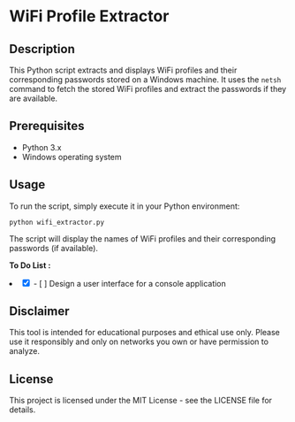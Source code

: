 # WiFi Profile Extractor

## Description
This Python script extracts and displays WiFi profiles and their corresponding passwords stored on a Windows machine. It uses the `netsh` command to fetch the stored WiFi profiles and extract the passwords if they are available.

## Prerequisites
- Python 3.x
- Windows operating system

## Usage
To run the script, simply execute it in your Python environment:
    
    python wifi_extractor.py
    
The script will display the names of WiFi profiles and their corresponding passwords (if available).

**To Do List :**
    <li><input type="checkbox" checked> - [ ] Design a user interface for a console application </li>


## Disclaimer
This tool is intended for educational purposes and ethical use only. Please use it responsibly and only on networks you own or have permission to analyze.

## License
This project is licensed under the MIT License - see the LICENSE file for details.
